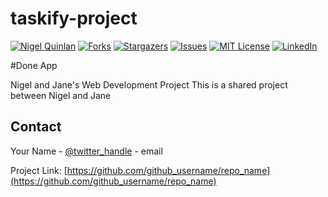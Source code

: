 # taskify-project
<!-- PROJECT SHIELDS -->
<!--
*** I'm using markdown "reference style" links for readability.
*** Reference links are enclosed in brackets [ ] instead of parentheses ( ).
*** See the bottom of this document for the declaration of the reference variables
*** for contributors-url, forks-url, etc. This is an optional, concise syntax you may use.
*** https://www.markdownguide.org/basic-syntax/#reference-style-links
-->
[![Nigel Quinlan][contributors-shield]][contributors-url]
[![Forks][forks-shield]][forks-url]
[![Stargazers][stars-shield]][stars-url]
[![Issues][issues-shield]][issues-url]
[![MIT License][license-shield]][license-url]
[![LinkedIn][linkedin-shield]][linkedin-url]

#Done App


Nigel and Jane's Web Development Project
This is a shared project between Nigel and Jane



<!-- CONTACT -->
## Contact

Your Name - [@twitter_handle](https://twitter.com/_nigelquinlan) - email

Project Link: [https://github.com/github_username/repo_name](https://github.com/github_username/repo_name)

<!-- MARKDOWN LINKS & IMAGES -->
<!-- https://www.markdownguide.org/basic-syntax/#reference-style-links -->
[contributors-shield]: https://img.shields.io/github/contributors/github_username/repo.svg?style=flat-square
[contributors-url]: https://github.com/nigelquinlan/repo/graphs/contributors
[forks-shield]: https://img.shields.io/github/forks/nigelquinlan/repo.svg?style=flat-square
[forks-url]: https://github.com/nigelquinlan/repo/network/members
[stars-shield]: https://img.shields.io/github/stars/nigelquinlan/repo.svg?style=flat-square
[stars-url]: https://github.com/nigelquinlan/repo/stargazers
[issues-shield]: https://img.shields.io/github/issues/nigelquinlan/repo.svg?style=flat-square
[issues-url]: https://github.com/github_username/repo/issues
[license-shield]: https://img.shields.io/github/license/nigelquinlan/repo.svg?style=flat-square
[license-url]: https://github.com/nigelquinlan/repo/blob/master/LICENSE.txt
[linkedin-shield]: https://img.shields.io/badge/-LinkedIn-black.svg?style=flat-square&logo=linkedin&colorB=555
[linkedin-url]: https://linkedin.com/in/nigelquinlan
[product-screenshot]: images/screenshot.png
